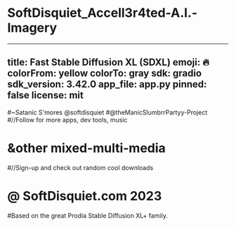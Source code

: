# SoftDisquiet_Accell3r4ted-A.I.-Imagery
---
title: Fast Stable Diffusion XL (SDXL)
emoji: 🔥
colorFrom: yellow
colorTo: gray
sdk: gradio
sdk_version: 3.42.0
app_file: app.py
pinned: false
license: mit
---

#~Satanic S'mores @softdisquiet
#@theManicSlumbrrPartyy-Project 
#//Follow for more apps, dev tools, music 
#  &other mixed-multi-media
#//Sign-up and check out random cool downloads
#  @ SoftDisquiet.com  2023
#Based on the great Prodia Stable Diffusion XL+ family.
